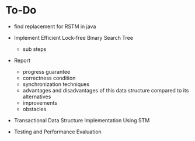 # To-Do

* find replacement for RSTM in java

* Implement Efficient Lock-free Binary Search Tree

  * sub steps

* Report

  * progress  guarantee
  * correctness condition
  * synchronization  techniques
  * advantages and disadvantages of this data structure compared to its alternatives
  * improvements
  * obstacles

* Transactional Data Structure Implementation Using STM

* Testing and Performance Evaluation
